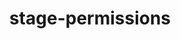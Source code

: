 ---
title: stage-permissions
authors:
  - name: No Mo
    url: https://gitee.ru/normalcoder
slug: /gitee-go/pipeline/stage-permissions
description: What is Gitee Go
origin-url: 
---